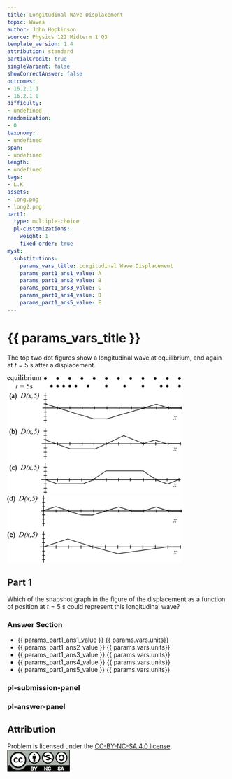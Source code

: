 ```yaml
---
title: Longitudinal Wave Displacement
topic: Waves
author: John Hopkinson
source: Physics 122 Midterm 1 Q3
template_version: 1.4
attribution: standard
partialCredit: true
singleVariant: false
showCorrectAnswer: false
outcomes:
- 16.2.1.1
- 16.2.1.0
difficulty:
- undefined
randomization:
- 0
taxonomy:
- undefined
span:
- undefined
length:
- undefined
tags:
- L.K
assets:
- long.png
- long2.png
part1:
  type: multiple-choice
  pl-customizations:
    weight: 1
    fixed-order: true
myst:
  substitutions:
    params_vars_title: Longitudinal Wave Displacement
    params_part1_ans1_value: A
    params_part1_ans2_value: B
    params_part1_ans3_value: C
    params_part1_ans4_value: D
    params_part1_ans5_value: E
---
```

# {{ params_vars_title }}
The top two dot figures show a longitudinal wave at equilibrium, and again at $t = 5$ s after a displacement.

<img src="long.png" width="400">
<img src="long2.png" width="400">

## Part 1

Which of the snapshot graph in the figure of the displacement as a function of position at $t = 5$ s could represent this longitudinal wave?

### Answer Section

- {{ params_part1_ans1_value }} {{ params.vars.units}}
- {{ params_part1_ans2_value }} {{ params.vars.units}}
- {{ params_part1_ans3_value }} {{ params.vars.units}}
- {{ params_part1_ans4_value }} {{ params.vars.units}}
- {{ params_part1_ans5_value }} {{ params.vars.units}}

### pl-submission-panel

### pl-answer-panel

## Attribution

Problem is licensed under the [CC-BY-NC-SA 4.0 license](https://creativecommons.org/licenses/by-nc-sa/4.0/).<br> ![The Creative Commons 4.0 license requiring attribution-BY, non-commercial-NC, and share-alike-SA license.](https://raw.githubusercontent.com/firasm/bits/master/by-nc-sa.png)